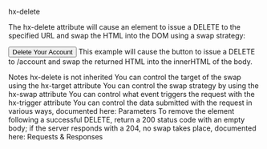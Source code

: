 hx-delete

The hx-delete attribute will cause an element to issue a DELETE to the specified URL and swap the HTML into the DOM using a swap strategy:

<button hx-delete="/account" hx-target="body">
  Delete Your Account
</button>
This example will cause the button to issue a DELETE to /account and swap the returned HTML into the innerHTML of the body.

Notes
hx-delete is not inherited
You can control the target of the swap using the hx-target attribute
You can control the swap strategy by using the hx-swap attribute
You can control what event triggers the request with the hx-trigger attribute
You can control the data submitted with the request in various ways, documented here: Parameters
To remove the element following a successful DELETE, return a 200 status code with an empty body; if the server responds with a 204, no swap takes place, documented here: Requests & Responses
